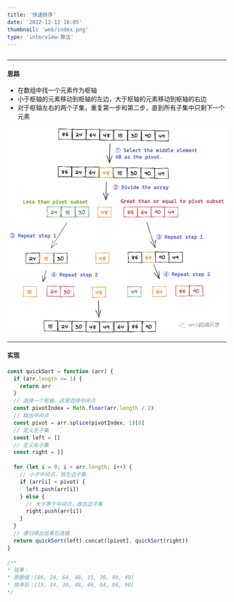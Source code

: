 ```yaml
---
title: '快速排序'
date: '2022-12-12 16:05'
thumbnail: 'web/index.png'
type: 'interview-算法'
---
```

```toc
```
---

#### 思路

- 在数组中找一个元素作为枢轴
- 小于枢轴的元素移动到枢轴的左边，大于枢轴的元素移动到枢轴的右边
- 对于枢轴左右的两个子集，重复第一步和第二步，直到所有子集中只剩下一个元素

![pic_1](/blogs/interview-算法/algorithm_1_pic_1.png#pic_center)

---

#### 实现

```js
const quickSort = function (arr) {
  if (arr.length <= 1) {
    return arr
  }
  // 选择一个枢轴，这里选择中间点
  const pivotIndex = Math.floor(arr.length / 2)
  // 取出中间点
  const pivot = arr.splice(pivotIndex, 1)[0]
  // 定义左子集
  const left = []
  // 定义右子集
  const right = []

  for (let i = 0; i < arr.length; i++) {
    // 小于中间点，放左边子集
    if (arr[i] < pivot) {
      left.push(arr[i])
    } else {
      // 大于等于中间点，放右边子集
      right.push(arr[i])
    }
  }
  // 递归得出结果后连接
  return quickSort(left).concat([pivot], quickSort(right))
}

/**
* 结果：
* 原数组：[86, 24, 64, 48, 15, 30, 90, 49]
* 排序后：[15, 24, 30, 48, 49, 64, 86, 90]
*/
```
